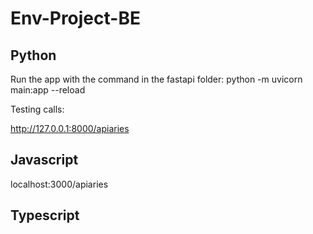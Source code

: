 # Env-Project-BE

## Python 
Run the app with the command in the fastapi folder:
 python -m uvicorn main:app --reload

Testing calls:

http://127.0.0.1:8000/apiaries


## Javascript

localhost:3000/apiaries

## Typescript

